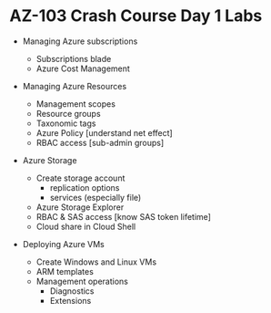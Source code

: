 # AZ-103 Crash Course Day 1 Labs

* Managing Azure subscriptions
  * Subscriptions blade
  * Azure Cost Management

* Managing Azure Resources
  * Management scopes
  * Resource groups
  * Taxonomic tags
  * Azure Policy [understand net effect]
  * RBAC access [sub-admin groups]

* Azure Storage
  * Create storage account
    * replication options
    * services (especially file)
  * Azure Storage Explorer
  * RBAC & SAS access [know SAS token lifetime]
  * Cloud share in Cloud Shell

* Deploying Azure VMs
  * Create Windows and Linux VMs
  * ARM templates
  * Management operations
    * Diagnostics
    * Extensions


